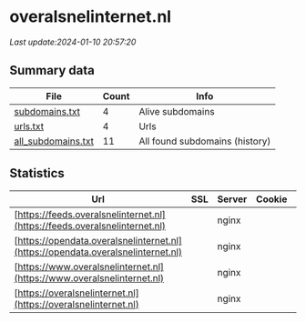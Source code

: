 # overalsnelinternet.nl
*Last update:2024-01-10 20:57:20*
## Summary data
| File       | Count | Info |
|------------|-------|------|
|[subdomains.txt](/data/overalsnelinternet/subdomains.txt)|4|Alive subdomains|
|[urls.txt](/data/overalsnelinternet/urls.txt)|4|Urls|
|[all_subdomains.txt](/data/overalsnelinternet/all_subdomains.txt)|11|All found subdomains (history)|
## Statistics
| Url | SSL | Server | Cookie | HSTS | CSP | XFO | XXP | RP | Tech |
|------------|-------|------|------|------|------|------|------|------|------|
|[https://feeds.overalsnelinternet.nl](https://feeds.overalsnelinternet.nl)| |nginx| |:white_check_mark: | | |:white_check_mark: |:white_check_mark: |:white_check_mark: |HSTS Nginx|
|[https://opendata.overalsnelinternet.nl](https://opendata.overalsnelinternet.nl)| |nginx| |:white_check_mark: | | |:white_check_mark: |:white_check_mark: |:white_check_mark: |HSTS Nginx|
|[https://www.overalsnelinternet.nl](https://www.overalsnelinternet.nl)| |nginx| |:white_check_mark: | |:warning: |:white_check_mark: |:white_check_mark: |:white_check_mark: |Bloomreach HSTS Ngin...|
|[https://overalsnelinternet.nl](https://overalsnelinternet.nl)| |nginx| |:white_check_mark: | |:warning: |:white_check_mark: |:white_check_mark: |:white_check_mark: |HSTS Nginx|